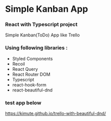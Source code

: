 # Simple Kanban App

### React with Typescript project

Simple Kanban(ToDo) App like Trello

### Using following libraries :

- Styled Components
- Recoil
- React Query
- React Router DOM
- Typescript
- react-hook-form
- react-beautiful-dnd

### test app below

https://kimute.github.io/trello-with-beautiful-dnd/
